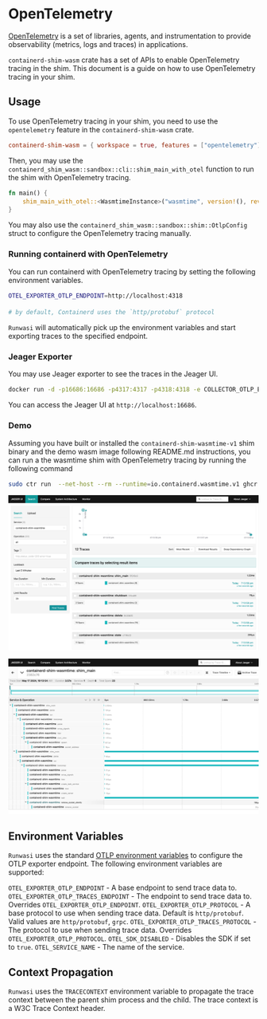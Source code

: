 # OpenTelemetry

[OpenTelemetry](https://opentelemetry.io/) is a set of libraries, agents, and instrumentation to provide observability (metrics, logs and traces) in applications.

`containerd-shim-wasm` crate has a set of APIs to enable OpenTelemetry tracing in the shim. This document is a guide on how to use OpenTelemetry tracing in your shim.

## Usage

To use OpenTelemetry tracing in your shim, you need to use the `opentelemetry` feature in the `containerd-shim-wasm` crate.
```toml
containerd-shim-wasm = { workspace = true, features = ["opentelemetry"] }
```

Then, you may use the `containerd_shim_wasm::sandbox::cli::shim_main_with_otel` function to run the shim with OpenTelemetry tracing.

```rust
fn main() {
    shim_main_with_otel::<WasmtimeInstance>("wasmtime", version!(), revision!(), "v1", None);
}
```

You may also use the `containerd_shim_wasm::sandbox::shim::OtlpConfig` struct to configure the OpenTelemetry tracing manually.

### Running containerd with OpenTelemetry

You can run containerd with OpenTelemetry tracing by setting the following environment variables.

```sh
OTEL_EXPORTER_OTLP_ENDPOINT=http://localhost:4318

# by default, Containerd uses the `http/protobuf` protocol
```

`Runwasi` will automatically pick up the environment variables and start exporting traces to the specified endpoint.
 
### Jeager Exporter

You may use Jeager exporter to see the traces in the Jeager UI.

```sh
docker run -d -p16686:16686 -p4317:4317 -p4318:4318 -e COLLECTOR_OTLP_ENABLED=true jaegertracing/all-in-one:latest
```

You can access the Jeager UI at `http://localhost:16686`.

### Demo

Assuming you have built or installed the `containerd-shim-wasmtime-v1` shim binary and the demo wasm image following README.md instructions,
you can run a the wasmtime shim with OpenTelemetry tracing by running the following command

```sh
sudo ctr run  --net-host --rm --runtime=io.containerd.wasmtime.v1 ghcr.io/containerd/runwasi/wasi-demo-app:latest testwasm /wasi-demo-app.wasm sleep 3
```

![A screenshot of the jeager UI for the wasmtime shim](assets/wasmtime-shim-jeager.png)

![A screenshot of the jeager UI for traces of the main function call of the wasmtime shim](assets/wasmtime-shim-tracing-main.png)

## Environment Variables

`Runwasi` uses the standard [OTLP environment variables](https://opentelemetry.io/docs/languages/sdk-configuration/otlp-exporter/) to configure the OTLP exporter endpoint. The following environment variables are supported:

`OTEL_EXPORTER_OTLP_ENDPOINT` - A base endpoint to send trace data to.
`OTEL_EXPORTER_OTLP_TRACES_ENDPOINT` - The endpoint to send trace data to. Overrides `OTEL_EXPORTER_OTLP_ENDPOINT`.
`OTEL_EXPORTER_OTLP_PROTOCOL` - A base protocol to use when sending trace data. Default is `http/protobuf`. Valid values are `http/protobuf`, `grpc`.
`OTEL_EXPORTER_OTLP_TRACES_PROTOCOL` - The protocol to use when sending trace data. Overrides `OTEL_EXPORTER_OTLP_PROTOCOL`.
`OTEL_SDK_DISABLED` - Disables the SDK if set to `true`.
`OTEL_SERVICE_NAME` - The name of the service.

## Context Propagation

`Runwasi` uses the `TRACECONTEXT` environment variable to propagate the trace context between the parent shim process and the child. The trace context is a W3C Trace Context header.
